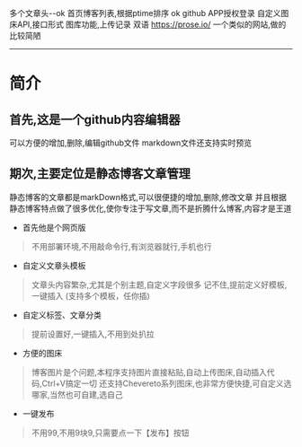 多个文章头--ok
首页博客列表,根据ptime排序 ok
github APP授权登录
自定义图床API,接口形式
图库功能,上传记录
双语
https://prose.io/ 一个类似的网站,做的比较简陋

---
# 简介

## 首先,这是一个github内容编辑器
可以方便的增加,删除,编辑github文件
markdown文件还支持实时预览

## 期次,主要定位是静态博客文章管理

静态博客的文章都是markDown格式,可以很便捷的增加,删除,修改文章
并且根据静态博客特点做了很多优化,使你专注于写文章,而不是折腾什么博客,内容才是王道

* 首先他是个网页版

> 不用部署环境,不用敲命令行,有浏览器就行,手机也行

* 自定义文章头模板

> 文章头内容繁杂,尤其是个别主题,自定义字段很多 记不住,提前定义好模板,一键插入
(支持多个模板，任你插)

* 自定义标签、文章分类

> 提前设置好,一键插入,不用到处扒拉

* 方便的图床

> 博客图片是个问题,本程序支持图片直接粘贴,自动上传图床,自动插入代码,Ctrl+V搞定一切
还支持Chevereto系列图床,也非常方便快捷,可自定义选哪家,当然也可自建,选自己

* 一键发布

> 不用99,不用9块9,只需要点一下【发布】按钮






